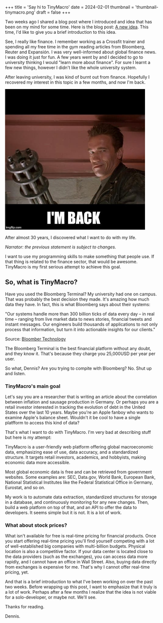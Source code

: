 +++
title = 'Say hi to TinyMacro'
date = 2024-02-01
thumbnail = 'thumbnail-tinymacro.png'
draft = false
+++

Two weeks ago I shared a blog post where I introduced and idea that has been on my mind
for some time. Here is the blog post: [A new idea](/posts/a-new-idea/). This time, I'd
like to give you a brief introduction to this idea.

See, I really like finance. I remember working as a Crossfit trainer and spending all my
free time in the gym reading articles from Bloomberg, Reuter and Expansión. I was very
well-informed about global finance news. I was doing it just for fun. A few years went by
and I decided to go to university thinking I would "learn more about finance". For sure I
learnt a few new things, however I didn't like the whole university system.

After leaving university, I was kind of burnt out from finance. Hopefully I recovered my
interest in this topic in a few months, and now I'm back.

![I'm back meme](im-back.png)

After almost 30 years, I discovered what I want to do with my life.

*Narrator: the previous statement is subject to changes.*

I want to use my programming skills to make something that people use. If that thing is
related to the finance sector, that would be awesome. TinyMacro is my first serious
attempt to achieve this goal.

## So, what is TinyMacro?

Have you used the Bloomberg Terminal? My university had one on campus. That was probably
the best decision they made. It's amazing how much data they have. In fact, this is what
Bloomberg says about their systems:

"Our systems handle more than 300 billion ticks of data every day – in real time –
ranging from live market data to news stories, financial tweets and instant messages. Our
engineers build thousands of applications to not only process that information, but turn
it into actionable insights for our clients."

Source: [Bloomber Technology](https://www.bloomberg.com/company/values/tech-at-bloomberg/c-plus-plus)

The Bloomberg Terminal is the best financial platform without any doubt, and they know
it. That's because they charge you 25,000USD per year per user.

So what, Dennis? Are you trying to compite with Bloomberg? No. Shut up and listen.

### TinyMacro's main goal

Let's say you are a researcher that is writing an article about the correlation between
inflation and sausage production in Germany. Or perhaps you are a retail investor
interested in tracking the evolution of debt in the United States over the last 10 years.
Maybe you're an Apple fanboy who wants to examine Apple's balance sheet. Wouldn't it be
cool to have a single platfform to access this kind of data?

That's what I want to do with TinyMacro. I'm very bad at describing stuff but here is my
attempt:

TinyMacro is a user-friendly web platform offering global macroeconomic data, emphasizing
ease of use, data accuracy, and a standardized structure. It targets retail investors,
academics, and hobbyists, making economic data more accessible.

Most global economic data is free and can be retrieved from government websites. Some
examples are: SEC, Data.gov, World Bank, European Bank, National Statistical Institutes
like the Federal Statistical Office in Germany, Eurostat, and so on.

My work is to automate data extraction, standardized structures for storage in a 
database, and continuously monitoring for any new changes. Then, build a web platform on
top of that, and an API to offer the data to developers. It seems simple but it is not.
It is a lot of work.

### What about stock prices?

What isn't available for free is real-time pricing for financial products. Once you start
offering real-time pricing you'll find yourself competing with a lot of well-established
big companies with multi-billion budgets. Physical location is also a competitive factor.
If your data center is located close to the data providers (such as the exchanges), you
can access data more rapidly, and I cannot have an office in Wall Street. Also, buying
data directly from exchanges is expensive for me. That's why I cannot offer real-time
pricing, yet.

And that is a brief introduction to what I've been working on over the past two weeks.
Before wrapping up this post, I want to emphasize that it truly is a lot of work. Perhaps
after a few months I realize that the idea is not viable for a solo-developer, or maybe
not. We'll see.

Thanks for reading.

Dennis.
